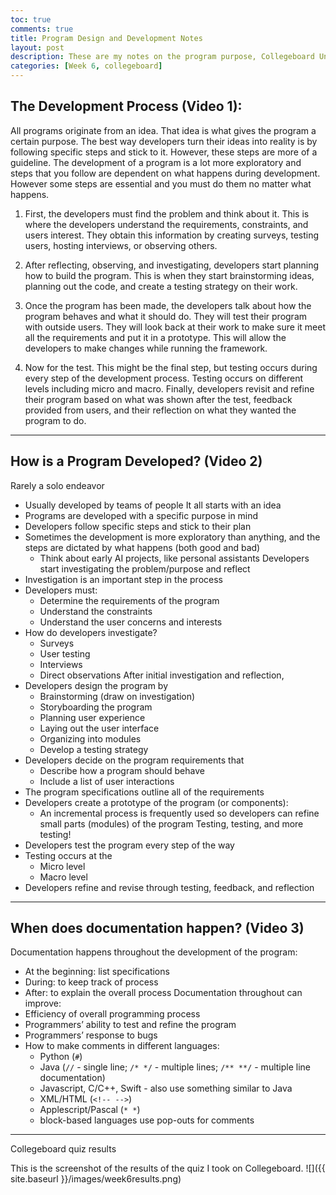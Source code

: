 ```yaml
---
toc: true
comments: true
title: Program Design and Development Notes
layout: post
description: These are my notes on the program purpose, Collegeboard Unit 1.3
categories: [Week 6, collegeboard]
---
```


## The Development Process (Video 1):
All programs originate from an idea. That idea is what gives the program a certain purpose. The best way developers turn their ideas into reality is by following specific steps and stick to it. However, these steps are more of a guideline. The development of a program is a lot more exploratory and steps that you follow are dependent on what happens during development. However some steps are essential and you must do them no matter what happens.

1. First, the developers must find the problem and think about it. This is where the developers understand the requirements, constraints, and users interest. They obtain this information by creating surveys, testing users, hosting interviews, or observing others.

2. After reflecting, observing, and investigating, developers start planning how to build the program. This is when they start brainstorming ideas, planning out the code, and create a testing strategy on their work.

3. Once the program has been made, the developers talk about how the program behaves and what it should do. They will test their program with outside users. They will look back at their work to make sure it meet all the requirements and put it in a prototype. This will allow the developers to make changes while running the framework.

4. Now for the test. This might be the final step, but testing occurs during every step of the development process. Testing occurs on different levels including micro and macro. Finally, developers revisit and refine their program based on what was shown after the test, feedback provided from users, and their reflection on what they wanted the program to do.

---

## How is a Program Developed? (Video 2)
Rarely a solo endeavor
 - Usually developed by teams of people It all starts with an idea
 - Programs are developed with a specific purpose in mind
 - Developers follow specific steps and stick to their plan
 - Sometimes the development is more exploratory than anything, and the steps are dictated by what happens (both good and bad)
     - Think about early AI projects, like personal assistants Developers start investigating the problem/purpose and reflect
 - Investigation is an important step in the process
 - Developers must:
     - Determine the requirements of the program
     - Understand the constraints
     - Understand the user concerns and interests
 - How do developers investigate?
     - Surveys
     - User testing
     - Interviews
     - Direct observations After initial investigation and reflection,
 - Developers design the program by
     - Brainstorming (draw on investigation)
     - Storyboarding the program
     - Planning user experience
     - Laying out the user interface
     - Organizing into modules
     - Develop a testing strategy
 - Developers decide on the program requirements that
     - Describe how a program should behave
     - Include a list of user interactions
 - The program specifications outline all of the requirements
 - Developers create a prototype of the program (or components):
     - An incremental process is frequently used so developers can refine small parts (modules) of the program Testing, testing, and more testing!
 - Developers test the program every step of the way
 - Testing occurs at the
     - Micro level
     - Macro level
 - Developers refine and revise through testing, feedback, and reflection

 ---

## When does documentation happen? (Video 3)
Documentation happens throughout the development of the program:

 - At the beginning: list specifications
 - During: to keep track of process
 - After: to explain the overall process Documentation throughout can improve:
 - Efficiency of overall programming process
 - Programmers’ ability to test and refine the program
 - Programmers’ response to bugs
 - How to make comments in different languages:
     - Python (`#`)
    - Java (`//` - single line; `/* */` - multiple lines; `/** **/` - multiple line documentation)
    - Javascript, C/C++, Swift - also use something similar to Java
    - XML/HTML (`<!-- -->`)
    - Applescript/Pascal (`* *`)
    - block-based languages use pop-outs for comments
 
 ---

 Collegeboard quiz results

 This is the screenshot of the results of the quiz I took on Collegeboard.
![]({{ site.baseurl }}/images/week6results.png)